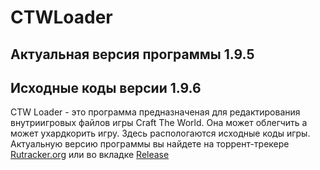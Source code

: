 # CTWLoader

## Актуальная версия программы 1.9.5
## Исходные коды версии 1.9.6

CTW Loader - это программа предназначеная для редактирования внутриигровых файлов игры Craft The World. Она может облегчить а может ухардкорить игру. Здесь распологаются исходные коды игры. Актуальную версию программы вы найдете на торрент-трекере [Rutracker.org](https://rutracker.org/forum/viewtopic.php?t=5476130) или во вкладке [Release](https://github.com/Microfcorp/CTWLoader/releases)
